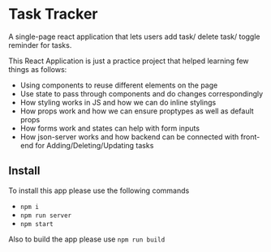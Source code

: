 # Task Tracker

A single-page react application that lets users add task/ delete task/ toggle reminder for tasks. 

This React Application is just a practice project that helped learning few things as follows:
* Using components to reuse different elements on the page
* Use state to pass through components and do changes correspondingly
* How styling works in JS and how we can do inline stylings
* How props work and how we can ensure proptypes as well as default props
* How forms work and states can help with form inputs
* How json-server works and how backend can be connected with front-end for Adding/Deleting/Updating tasks

## Install

To install this app please use the following commands
* `npm i`
* `npm run server`
* `npm start`

Also to build the app please use `npm run build`